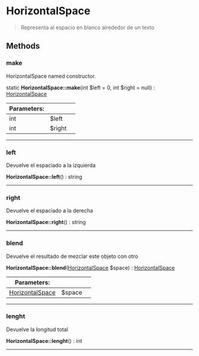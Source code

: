 
                                                                                                                                            
    
# HorizontalSpace


> Representa al espacio en blanco alrededor de un texto
>
> 








## Methods

### make
HorizontalSpace named constructor.


static **HorizontalSpace::make**(int $left = 0, int $right = null) : [HorizontalSpace](../../../../HorizontalSpace.md)


|Parameters: | | |
| --- | --- | --- |
|int |$left |  |
|int |$right |  |

---


### left
Devuelve el espaciado a la izquierda


**HorizontalSpace::left**() : string



---


### right
Devuelve el espaciado a la derecha


**HorizontalSpace::right**() : string



---


### blend
Devuelve el resultado de mezclar este objeto con otro


**HorizontalSpace::blend**([HorizontalSpace](../../../../HorizontalSpace.md) $space) : [HorizontalSpace](../../../../HorizontalSpace.md)


|Parameters: | | |
| --- | --- | --- |
|[HorizontalSpace](../../../../HorizontalSpace.md) |$space |  |

---


### lenght
Devuelve la longitud total


**HorizontalSpace::lenght**() : int



---


                                                                                                                                                                                                                                                                                                                                                                                                            
    
                                                                                                                                                                                                                                                                             
                